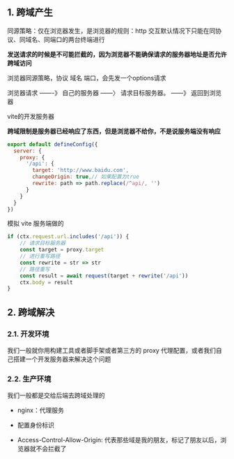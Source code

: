 ## 1. 跨域产生

同源策略：仅在浏览器发生，是浏览器的规则：http 交互默认情况下只能在同协议、同域名、同端口的两台终端进行

**发送请求的时候是不可能拦截的，因为浏览器不能确保请求的服务器地址是否允许跨域访问**

浏览器同源策略，协议 域名 端口，会先发一个options请求

浏览器请求 ——-》 自己的服务器 ——〉 请求目标服务器。 ——》 返回到浏览器

vite的开发服务器

**跨域限制是服务器已经响应了东西，但是浏览器不给你，不是说服务端没有响应**

```javascript
export default defineConfig({
  server: {
    proxy: {
      '/api': {
        target: 'http://www.baidu.com',
        changeOrigin: true,// 如果配置为true
        rewrite: path => path.replace(/^api/, '')
      }
    }
  }
})
```

模拟 vite 服务端做的

```javascript
if (ctx.request.url.includes('/api')) {
	// 请求目标服务器
	const target = proxy.target
	// 进行重写路径
	const rewrite = str => str
	// 路径重写
	const result = await request(target + rewrite('/api'))
	ctx.body = result
}
```

## 2. 跨域解决

### 2.1. 开发环境

我们一般就你用构建工具或者脚手架或者第三方的 proxy 代理配置，或者我们自己搭建一个开发服务器来解决这个问题

### 2.2. 生产环境

我们一般都是交给后端去跨域处理的

- nginx：代理服务
- 配置身份标识

- Access-Control-Allow-Origin: 代表那些域是我的朋友，标记了朋友以后，浏览器就不会拦截了